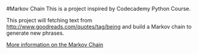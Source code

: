 #Markov Chain
This is a project inspired by Codecademy Python Course.

This project will fetching text from http://www.goodreads.com/quotes/tag/being and build a Markov chain to generate new phrases.

[More information on the Markov Chain](https://en.wikipedia.org/wiki/Markov_chain)
